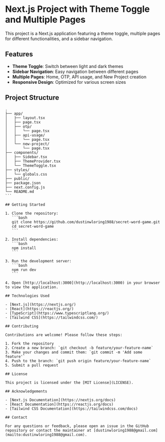 # Next.js Project with Theme Toggle and Multiple Pages

This project is a Next.js application featuring a theme toggle, multiple pages for different functionalities, and a sidebar navigation.

## Features

- **Theme Toggle**: Switch between light and dark themes
- **Sidebar Navigation**: Easy navigation between different pages
- **Multiple Pages**: Home, OTP, API usage, and New Project creation
- **Responsive Design**: Optimized for various screen sizes

## Project Structure

````
.
├── app/
│   ├── layout.tsx
│   ├── page.tsx
│   ├── otp/
│   │   └── page.tsx
│   ├── api-usage/
│   │   └── page.tsx
│   └── new-project/
│       └── page.tsx
├── components/
│   ├── Sidebar.tsx
│   ├── ThemeProvider.tsx
│   └── ThemeToggle.tsx
├── styles/
│   └── globals.css
├── public/
├── package.json
├── next.config.js
└── README.md
```

## Getting Started

1. Clone the repository:
   ```bash
   git clone https://github.com/dustinwloring1988/secret-word-game.git
   cd secret-word-game
   ```

2. Install dependencies:
   ```bash
   npm install
   ```

3. Run the development server:
   ```bash
   npm run dev
   ```

4. Open [http://localhost:3000](http://localhost:3000) in your browser to view the application.

## Technologies Used

- [Next.js](https://nextjs.org/)
- [React](https://reactjs.org/)
- [TypeScript](https://www.typescriptlang.org/)
- [Tailwind CSS](https://tailwindcss.com/)

## Contributing

Contributions are welcome! Please follow these steps:

1. Fork the repository
2. Create a new branch: `git checkout -b feature/your-feature-name`
3. Make your changes and commit them: `git commit -m 'Add some feature'`
4. Push to the branch: `git push origin feature/your-feature-name`
5. Submit a pull request

## License

This project is licensed under the [MIT License](LICENSE).

## Acknowledgements

- [Next.js Documentation](https://nextjs.org/docs)
- [React Documentation](https://reactjs.org/docs)
- [Tailwind CSS Documentation](https://tailwindcss.com/docs)

## Contact

For any questions or feedback, please open an issue in the GitHub repository or contact the maintainer at [dustinwloring1988@gmail.com](mailto:dustinwloring1988@gmail.com).

